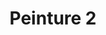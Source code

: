 ---
images:
- /images/CarolePainting/Peinture (2).JPG
title: Peinture 2
#date: 2022-07-23
tags:
- archive # all posts
- accueil

---